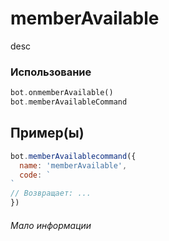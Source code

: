# memberAvailable
desc
### Использование
```php
bot.onmemberAvailable()
bot.memberAvailableCommand
```
## Пример(ы)

```javascript
bot.memberAvailablecommand({
  name: 'memberAvailable',
  code: `
`
// Возвращает: ...
})
```
###### Мало информации